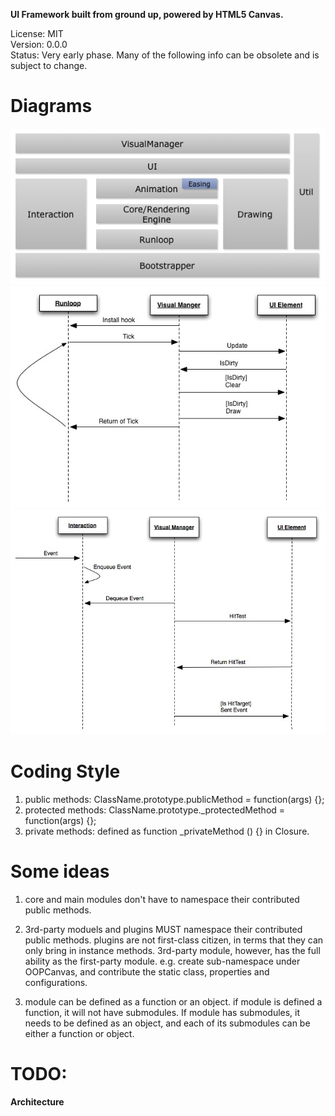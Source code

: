 **UI Framework built from ground up, powered by HTML5 Canvas.**

License: MIT    
Version: 0.0.0  
Status: Very early phase. Many of the following info can be obsolete and is subject to
change.

# Diagrams

![Architecture](https://github.com/marty-wang/OOPCanvas/raw/master/docs/architecture.jpg "Architecture")
![Runloop](https://github.com/marty-wang/OOPCanvas/raw/master/docs/sequence.jpg "Runloop")
![Interaction](https://github.com/marty-wang/OOPCanvas/raw/master/docs/interaction.jpg "Interaction")

# Coding Style

1. public methods: ClassName.prototype.publicMethod = function(args) {};
2. protected methods: ClassName.prototype.\_protectedMethod = function(args) {};
3. private methods: defined as function \_privateMethod () {} in Closure.

# Some ideas

1. core and main modules don't have to namespace their contributed public
   methods.
2. 3rd-party moduels and plugins MUST namespace their contributed public
   methods. 
   plugins are not first-class citizen, in terms that they can only bring in
   instance methods. 3rd-party module, however, has the full ability as the
   first-party module. e.g. create sub-namespace under OOPCanvas, and
   contribute the static class, properties and configurations. 

3. module can be defined as a function or an object. if module is defined
   a function, it will not have submodules. If module has submodules, it needs
   to be defined as an object, and each of its submodules can be either
   a function or object.


# TODO:

**Architecture**
